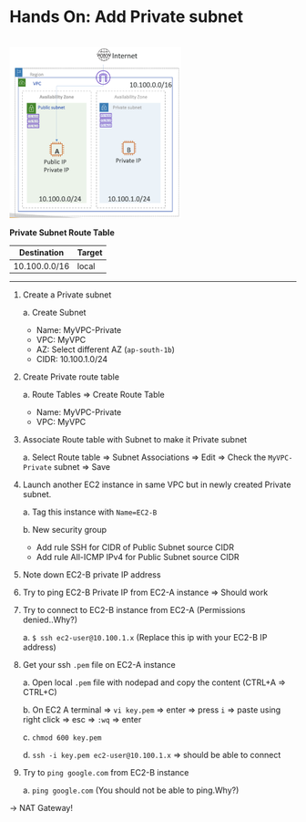 # Hands On: Add Private subnet

<br/><img src="./img/hands_on_add_private_subnet_img1.png" width="60%" /><br/>

**Private Subnet Route Table**

| Destination   | Target  |
|---------------|---------|
| 10.100.0.0/16 | local   |

---

1. Create a Private subnet

   a. Create Subnet 
     - Name: MyVPC-Private
     - VPC: MyVPC
     - AZ: Select different AZ (`ap-south-1b`)
     - CIDR: 10.100.1.0/24

2. Create Private route table

   a. Route Tables => Create Route Table 
      - Name: MyVPC-Private
      - VPC: MyVPC


3. Associate Route table with Subnet to make it Private subnet

   a. Select Route table => Subnet Associations => Edit => Check the `MyVPC-Private` subnet => Save

4. Launch another EC2 instance in same VPC but in newly created Private subnet.

   a. Tag this instance with `Name=EC2-B`

   b. New security group
      - Add rule SSH for CIDR of Public Subnet source CIDR
      - Add rule All-ICMP IPv4 for Public Subnet source CIDR

5. Note down EC2-B private IP address

6. Try to ping EC2-B Private IP from EC2-A instance => Should work

7. Try to connect to EC2-B instance from EC2-A (Permissions denied..Why?)

   a. `$ ssh ec2-user@10.100.1.x` (Replace this ip with your EC2-B IP address)

8. Get your ssh `.pem` file on EC2-A instance

   a. Open local `.pem` file with nodepad and copy the content (CTRL+A => CTRL+C)

   b. On EC2 A terminal => `vi key.pem` => enter => press `i` => paste using right click => esc => `:wq`
   => enter

   c. `chmod 600 key.pem`

   d. `ssh -i key.pem ec2-user@10.100.1.x` => should be able to connect

9. Try to `ping google.com` from EC2-B instance

   a. `ping google.com` (You should not be able to ping.Why?)

→ NAT Gateway!
